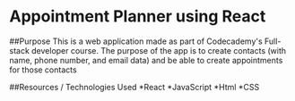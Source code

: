 # Appointment Planner using React

##Purpose
This is a web application made as part of Codecademy's Full-stack developer course. The purpose of the app is to create contacts (with name, phone number, and email data) and be able to create appointments for those contacts

##Resources / Technologies Used
*React
*JavaScript
*Html
*CSS
